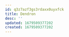 ```yaml
---
id: q3z7azf3gs3rdaxx0uyxfck
title: Dendron
desc: ''
updated: 1679509377202
created: 1679509377202
---
```


